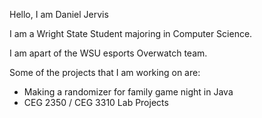 Hello, I am Daniel Jervis

I am a Wright State Student majoring in Computer Science.

I am apart of the WSU esports Overwatch team.

Some of the projects that I am working on are:
- Making a randomizer for family game night in Java
- CEG 2350 / CEG 3310 Lab Projects
  
  
